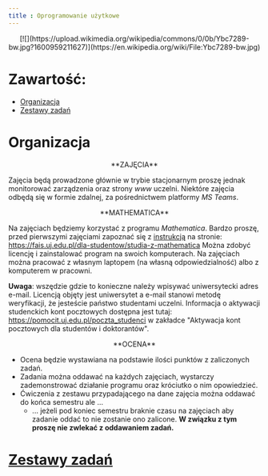 ```yaml
---
title : Oprogramowanie użytkowe
---
```


<center>
[![](https://upload.wikimedia.org/wikipedia/commons/0/0b/Ybc7289-bw.jpg?1600959211627)](https://en.wikipedia.org/wiki/File:Ybc7289-bw.jpg)
</center>



# Zawartość:

* [Organizacja](#organizacja)
* [Zestawy zadań](./00000000pl.html)



# Organizacja

<center>
**ZAJĘCIA**
</center>

Zajęcia będą prowadzone głównie w trybie stacjonarnym proszę jednak monitorować 
zarządzenia oraz strony *www* uczelni. Niektóre zajęcia odbędą się w formie
zdalnej, za pośrednictwem platformy *MS Teams*.

<center>
**MATHEMATICA**
</center>

Na zajęciach będziemy korzystać z programu *Mathematica*. Bardzo proszę, 
przed pierwszymi zajęciami zapoznać się z
[instrukcją](https://fais.uj.edu.pl/documents/41628/5097967/OprogramowanieMathematica_na_Uniwersytecie_Jagiello%C5%84skim_2018.pdf/eca91225-a7c0-48fb-94a9-a08553de7fd7) 
na stronie:
<https://fais.uj.edu.pl/dla-studentow/studia-z-mathematica>
Można zdobyć licencję i zainstalować program na swoich komputerach. 
Na zajęciach można pracować z własnym laptopem (na własną odpowiedzialność) 
albo z komputerem w pracowni. 

**Uwaga**: wszędzie gdzie to konieczne należy wpisywać
uniwersytecki adres e-mail. Licencją objęty jest uniwersytet a e-mail
stanowi metodę weryfikacji, że jesteście państwo studentami uczelni. 
Informacja o aktywacji studenckich kont pocztowych dostępna jest tutaj:
<https://pomocit.uj.edu.pl/poczta_studenci>
w zakładce "Aktywacja kont pocztowych dla studentów i doktorantów".

<center>
**OCENA**
</center>

- Ocena będzie wystawiana na podstawie ilości punktów
  z zaliczonych zadań.
- Zadania można oddawać na każdych zajęciach,
  wystarczy zademonstrować działanie programu oraz króciutko
	o nim opowiedzieć.
- Ćwiczenia z zestawu przypadającego na dane zajęcia
  można oddawać do końca semestru ale ...
  - ... jeżeli pod koniec semestru braknie czasu na zajęciach aby 
    zadanie oddać to nie zostanie ono zalicone. 
	**W związku z tym proszę nie zwlekać z oddawaniem zadań.**



# [Zestawy zadań](./00000000pl.html)


